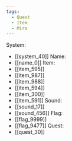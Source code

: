 ```yaml
---
tags:
  - Quest
  - Item
  - Mira
---
```

System:
- [[system_40]]
Name:
- [[name_0]]
Item:
- [[item_595]]
- [[item_987]]
- [[item_988]]
- [[item_594]]
- [[item_300]]
- [[item_591]]
Sound:
- [[sound_17]]
- [[sound_456]]
Flag:
- [[flag_9999]]
- [[flag_9477]]
Quest:
- [[quest_30]]
